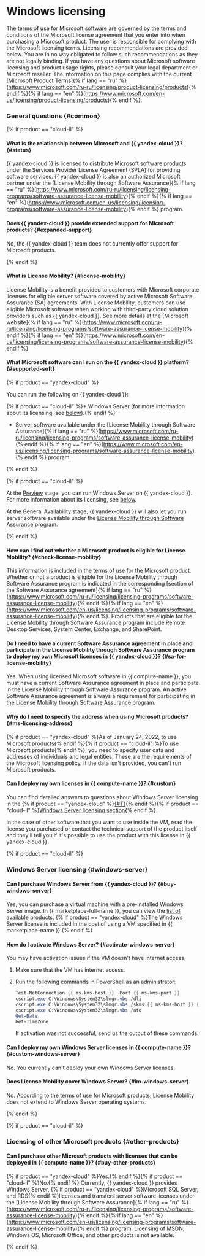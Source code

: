 # Windows licensing

The terms of use for Microsoft software are governed by the terms and conditions of the Microsoft license agreement that you enter into when purchasing a Microsoft product. The user is responsible for complying with the Microsoft licensing terms. Licensing recommendations are provided below. You are in no way obligated to follow such recommendations as they are not legally binding. If you have any questions about Microsoft software licensing and product usage rights, please consult your legal department or Microsoft reseller. The information on this page complies with the current [Microsoft Product Terms]{% if lang == "ru" %}(https://www.microsoft.com/ru-ru/licensing/product-licensing/products){% endif %}{% if lang == "en" %}(https://www.microsoft.com/en-us/licensing/product-licensing/products){% endif %}.

### General questions {#common}

{% if product == "cloud-il" %}

#### What is the relationship between Microsoft and {{ yandex-cloud }}? {#status}

{{ yandex-cloud }} is licensed to distribute Microsoft software products under the Services Provider License Agreement (SPLA) for providing software services. {{ yandex-cloud }} is also an authorized Microsoft partner under the [License Mobility through Software Assurance]{% if lang == "ru" %}(https://www.microsoft.com/ru-ru/licensing/licensing-programs/software-assurance-license-mobility){% endif %}{% if lang == "en" %}(https://www.microsoft.com/en-us/licensing/licensing-programs/software-assurance-license-mobility){% endif %} program.

#### Does {{ yandex-cloud }} provide extended support for Microsoft products? {#expanded-support}

No, the {{ yandex-cloud }} team does not currently offer support for Microsoft products.

{% endif %}

#### What is License Mobility? {#license-mobility}

License Mobility is a benefit provided to customers with Microsoft corporate licenses for eligible server software covered by active Microsoft Software Assurance (SA) agreements. With License Mobility, customers can use eligible Microsoft software when working with third-party cloud solution providers such as {{ yandex-cloud }}. See more details at the [Microsoft website]{% if lang == "ru" %}(https://www.microsoft.com/ru-ru/licensing/licensing-programs/software-assurance-license-mobility){% endif %}{% if lang == "en" %}(https://www.microsoft.com/en-us/licensing/licensing-programs/software-assurance-license-mobility){% endif %}.

#### What Microsoft software can I run on the {{ yandex-cloud }} platform? {#supported-soft}

{% if product == "yandex-cloud" %}

You can run the following on {{ yandex-cloud }}:

{% if product == "cloud-il" %}* Windows Server (for more information about its licensing, see [below](#windows-server)).{% endif %}
* Server software available under the [License Mobility through Software Assurance]{% if lang == "ru" %}(https://www.microsoft.com/ru-ru/licensing/licensing-programs/software-assurance-license-mobility){% endif %}{% if lang == "en" %}(https://www.microsoft.com/en-us/licensing/licensing-programs/software-assurance-license-mobility){% endif %} program.

{% endif %}

{% if product == "cloud-il" %}

At the [Preview](../../overview/concepts/launch-stages.md) stage, you can run Windows Server on {{ yandex-cloud }}. For more information about its licensing, see [below](#windows-server).

At the General Availability stage, {{ yandex-cloud }} will also let you run server software available under the [License Mobility through Software Assurance](https://www.microsoft.com/en-us/licensing/licensing-programs/software-assurance-license-mobility) program.

{% endif %}


#### How can I find out whether a Microsoft product is eligible for License Mobility? {#check-license-mobility}

This information is included in the terms of use for the Microsoft product. Whether or not a product is eligible for the License Mobility through Software Assurance program is indicated in the corresponding [section of the Software Assurance agreement]{% if lang == "ru" %}(https://www.microsoft.com/ru-ru/licensing/licensing-programs/software-assurance-license-mobility){% endif %}{% if lang == "en" %}(https://www.microsoft.com/en-us/licensing/licensing-programs/software-assurance-license-mobility){% endif %}. Products that are eligible for the License Mobility through Software Assurance program include Remote Desktop Services, System Center, Exchange, and SharePoint.

#### Do I need to have a current Software Assurance agreement in place and participate in the License Mobility through Software Assurance program to deploy my own Microsoft licenses in {{ yandex-cloud }}? {#sa-for-license-mobility}

Yes. When using licensed Microsoft software in {{ compute-name }}, you must have a current Software Assurance agreement in place and participate in the License Mobility through Software Assurance program. An active Software Assurance agreement is always a requirement for participating in the License Mobility through Software Assurance program.

#### Why do I need to specify the address when using Microsoft products? {#ms-licensing-address}

{% if product == "yandex-cloud" %}As of January 24, 2022, to use Microsoft products{% endif %}{% if product == "cloud-il" %}To use Microsoft products{% endif %}, you need to specify user data and addresses of individuals and legal entities. These are the requirements of the Microsoft licensing policy. If the data isn't provided, you can't run Microsoft products.

#### Can I deploy my own licenses in {{ compute-name }}? {#custom}

You can find detailed answers to questions about Windows Server licensing in the {% if product == "yandex-cloud" %}[{#T}](../../microsoft/byol.md){% endif %}{% if product == "cloud-il" %}[Windows Server licensing section](#windows-server){% endif %}.

In the case of other software that you want to use inside the VM, read the license you purchased or contact the technical support of the product itself and they'll tell you if it's possible to use the product with this license in {{ yandex-cloud }}.

{% if product == "cloud-il" %}
### Windows Server licensing {#windows-server}

#### Can I purchase Windows Server from {{ yandex-cloud }}? {#buy-windows-server}

Yes, you can purchase a virtual machine with a pre-installed Windows Server image. In {{ marketplace-full-name }}, you can view the [list of available products](/marketplace?type=COMPUTE_IMAGE&operationSystems=WINDOWS&sortBy=name-a-z&categories=os&search=Windows+Server). {% if product == "yandex-cloud" %}The Windows Server license is included in the cost of using a VM specified in {{ marketplace-name }}.{% endif %}

#### How do I activate Windows Server? {#activate-windows-server}

You may have activation issues if the VM doesn't have internet access.

1. Make sure that the VM has internet access.
1. Run the following commands in PowerShell as an administrator:

   ```powershell
   Test-NetConnection {{ ms-kms-host }} -Port {{ ms-kms-port }}
   cscript.exe C:\Windows\System32\slmgr.vbs /dli
   cscript.exe C:\Windows\System32\slmgr.vbs /skms {{ ms-kms-host }}:{{ ms-kms-port }}
   cscript.exe C:\Windows\System32\slmgr.vbs /ato
   Get-Date
   Get-TimeZone
   ```

   If activation was not successful, send us the output of these commands.

#### Can I deploy my own Windows Server licenses in {{ compute-name }}? {#custom-windows-server}

No. You currently can't deploy your own Windows Server licenses.

#### Does License Mobility cover Windows Server? {#lm-windows-server}

No. According to the terms of use for Microsoft products, License Mobility does not extend to Windows Server operating systems.

{% endif %}

{% if product == "cloud-il" %}

### Licensing of other Microsoft products {#other-products}

#### Can I purchase other Microsoft products with licenses that can be deployed in {{ compute-name }}? {#buy-other-products}

{% if product == "yandex-cloud" %}Yes.{% endif %}{% if product == "cloud-il" %}No.{% endif %} Currently, {{ yandex-cloud }} provides Windows Server, {% if product == "yandex-cloud" %}Microsoft SQL Server, and RDS{% endif %}licenses and transfers server software licenses under the [License Mobility through Software Assurance]{% if lang == "ru" %}(https://www.microsoft.com/ru-ru/licensing/licensing-programs/software-assurance-license-mobility){% endif %}{% if lang == "en" %}(https://www.microsoft.com/en-us/licensing/licensing-programs/software-assurance-license-mobility){% endif %} program. Licensing of MSDN, Windows OS, Microsoft Office, and other products is not available.

{% endif %}